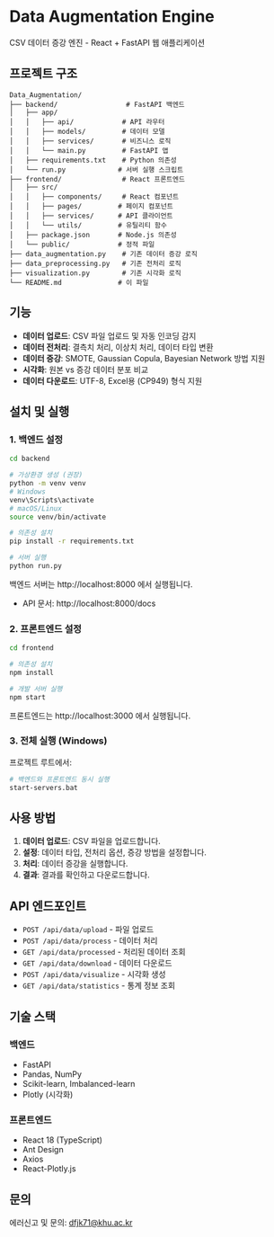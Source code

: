# Data Augmentation Engine

CSV 데이터 증강 엔진 - React + FastAPI 웹 애플리케이션

## 프로젝트 구조

```
Data_Augmentation/
├── backend/                 # FastAPI 백엔드
│   ├── app/
│   │   ├── api/            # API 라우터
│   │   ├── models/         # 데이터 모델
│   │   ├── services/       # 비즈니스 로직
│   │   └── main.py         # FastAPI 앱
│   ├── requirements.txt    # Python 의존성
│   └── run.py             # 서버 실행 스크립트
├── frontend/               # React 프론트엔드
│   ├── src/
│   │   ├── components/     # React 컴포넌트
│   │   ├── pages/         # 페이지 컴포넌트
│   │   ├── services/      # API 클라이언트
│   │   └── utils/         # 유틸리티 함수
│   ├── package.json       # Node.js 의존성
│   └── public/            # 정적 파일
├── data_augmentation.py    # 기존 데이터 증강 로직
├── data_preprocessing.py   # 기존 전처리 로직
├── visualization.py        # 기존 시각화 로직
└── README.md              # 이 파일
```

## 기능

- **데이터 업로드**: CSV 파일 업로드 및 자동 인코딩 감지
- **데이터 전처리**: 결측치 처리, 이상치 처리, 데이터 타입 변환
- **데이터 증강**: SMOTE, Gaussian Copula, Bayesian Network 방법 지원
- **시각화**: 원본 vs 증강 데이터 분포 비교
- **데이터 다운로드**: UTF-8, Excel용 (CP949) 형식 지원

## 설치 및 실행

### 1. 백엔드 설정

```bash
cd backend

# 가상환경 생성 (권장)
python -m venv venv
# Windows
venv\Scripts\activate
# macOS/Linux
source venv/bin/activate

# 의존성 설치
pip install -r requirements.txt

# 서버 실행
python run.py
```

백엔드 서버는 http://localhost:8000 에서 실행됩니다.
- API 문서: http://localhost:8000/docs

### 2. 프론트엔드 설정

```bash
cd frontend

# 의존성 설치
npm install

# 개발 서버 실행
npm start
```

프론트엔드는 http://localhost:3000 에서 실행됩니다.

### 3. 전체 실행 (Windows)

프로젝트 루트에서:

```bash
# 백엔드와 프론트엔드 동시 실행
start-servers.bat
```

## 사용 방법

1. **데이터 업로드**: CSV 파일을 업로드합니다.
2. **설정**: 데이터 타입, 전처리 옵션, 증강 방법을 설정합니다.
3. **처리**: 데이터 증강을 실행합니다.
4. **결과**: 결과를 확인하고 다운로드합니다.

## API 엔드포인트

- `POST /api/data/upload` - 파일 업로드
- `POST /api/data/process` - 데이터 처리
- `GET /api/data/processed` - 처리된 데이터 조회
- `GET /api/data/download` - 데이터 다운로드
- `POST /api/data/visualize` - 시각화 생성
- `GET /api/data/statistics` - 통계 정보 조회

## 기술 스택

### 백엔드
- FastAPI
- Pandas, NumPy
- Scikit-learn, Imbalanced-learn
- Plotly (시각화)

### 프론트엔드
- React 18 (TypeScript)
- Ant Design
- Axios
- React-Plotly.js

## 문의

에러신고 및 문의: dfjk71@khu.ac.kr